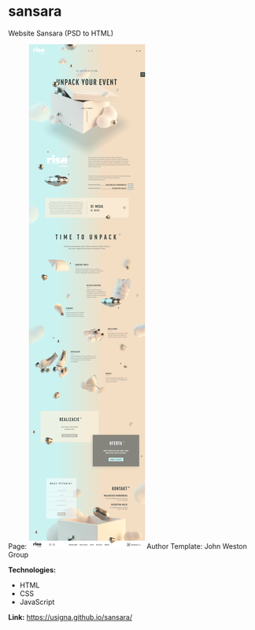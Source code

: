 # sansara
Website Sansara (PSD to HTML)

Page:
![alt "page-screen"](https://github.com/usigna/sansara/blob/master/img/screenshot.png "page-screen")
Author Template: John Weston Group

**Technologies:**
* HTML
* CSS
* JavaScript

**Link:** https://usigna.github.io/sansara/
